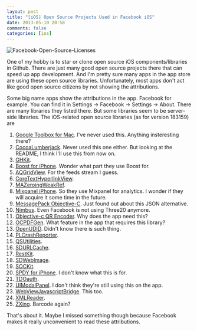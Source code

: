 ```yaml
---
layout: post
title: "[iOS] Open Source Projects Used in Facebook iOS"
date: 2013-05-10 20:58
comments: false
categories: [ios]
---
```


![Facebook-Open-Source-Licenses](http://f.cl.ly/items/2O163t1B1i46112q0n1L/Photo%202013-05-10%2021%2003%2015.png)

One of my hobby is to star or clone open source iOS components/libraries in Github. There are just many good open source projects there that can speed up app development. And I'm pretty sure many apps in the app store are using these open source libraries. Unfortunately, most apps don't act like good open source citizens by not showing the attributions.

<!--more-->

Some big name apps show the attributions in the app. Facebook for example. You can find it in Settings -> Facebook -> Settings -> About. There are many libraries they listed there. But some libraries seem to be server-side libraries. The iOS-related open source libraries (as for version 183159) are

1. [Google Toolbox for Mac](http://code.google.com/p/google-toolbox-for-mac/). I've never used this. Anything insteresting there?
2. [CocoaLumberjack](https://github.com/robbiehanson/CocoaLumberjack). Never used this one either. But looking at the README, I think I'll use this from now on.
3. [GHKit](http://gabriel.github.io/gh-kit/).
4. [Boost for iPhone](http://goodliffe.blogspot.jp/2010/09/building-boost-framework-for-ios-iphone.html?m=1). Wonder what part they use Boost for.
5. [AQGridView](https://github.com/AlanQuatermain/AQGridView). For the feeds stream I guess.
6. [CoreTextHyperlinkView](https://github.com/jasarien/CoreTextHyperlinkView). 
7. [MAZeroingWeakRef](https://github.com/mikeash/MAZeroingWeakRef). 
8. [Mixpanel iPhone](https://github.com/mikeash/MAZeroingWeakRef). So they use Mixpanel for analytics. I wonder if they will acquire it some time in the future.
9. [MessagePack Objective-C](https://github.com/msgpack/msgpack-objectivec). Just found out about this JSON alternative.
10. [Nimbus](https://github.com/jverkoey/nimbus). Even Facebook is not using Three20 anymore.
11. [Objective-c QR Encoder](https://github.com/jverkoey/ObjQREncoder). Why does the app need this?
12. [OCPDFGen](https://github.com/ocrickard/OCPDFGen). What feature in the app that requires this library?
13. [OpenUDID](https://github.com/ylechelle/OpenUDID). Didn't know there is such thing.
14. [PLCrashReporter](https://code.google.com/p/plcrashreporter/).
15. [QSUtilities](https://github.com/mikeho/QSUtilities/). 
16. [SDURLCache](https://github.com/rs/SDURLCache).
17. [RestKit](https://github.com/RestKit/RestKit). 
18. [SDWebImage](https://github.com/rs/SDWebImage).
19. [SOCKit](https://github.com/jverkoey/sockit).
20. [SPDY for iPhone](https://github.com/sorced-jim/SPDY-for-iPhone). I don't know what this is for.
21. [TDOauth](https://github.com/tweetdeck/TDOAuth).
22. [UIModalPanel](https://github.com/coneybeare/UAModalPanel). I don't think they're still using this on the app.
23. [WebViewJavascriptBridge](https://github.com/marcuswestin/WebViewJavascriptBridge). This too.
24. [XMLReader](https://github.com/amarcadet/XMLReader).
25. [ZXing](https://code.google.com/p/zxing/). Barcode again?

That's about it. Maybe I missed something though because Facebook makes it really unconvenient to read these attributions.